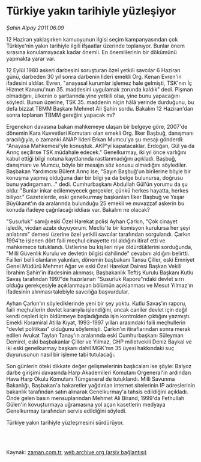 # Türkiye yakın tarihiyle yüzleşiyor

*Şahin Alpay 2011.06.09*

<td class="columnist-detail">
<p>12 Haziran yaklaşırken kamuoyunun ilgisi seçim kampanyasından çok Türkiye'nin yakın tarihiyle ilgili ifşaatlar üzerinde toplanıyor. Bunlar önem sırasına konulamayacak kadar önemli. En önemlilerinin bir dökümünü yapmakta yarar var.</p>
<p>
<div id="haberMetinDiv">
<p>12 Eylül 1980 askeri darbesini soruşturan özel yetkili savcılar 6 Haziran günü, darbeden 30 yıl sonra darbenin lideri emekli Org. Kenan Evren'in ifadesini aldılar. Evren, "anayasal kurumlar işlemez hale gelmişti, TSK'nın İç Hizmet Kanunu'nun 35. maddesini uygulamak zorunda kaldık" dedi. Pişman olmadığını, ülkenin o şartlarında yine yetkili olsa, yine bunu yapacağını söyledi. Bunun üzerine, TSK 35. maddenin niçin hâlâ yerinde durduğunu, bu defa bizzat TBMM Başkanı Mehmet Ali Şahin sordu. Bakalım 12 Haziran'dan sonra toplanan TBMM gereğini yapacak mı?
<p>Ergenekon davasına bakan mahkemeye ulaşan bir belgeye göre, 2007'de dönemin Kara Kuvvetleri Komutanı olan emekli Org. İlker Başbuğ, danışmanı aracılığıyla, o zamanki ANAP lideri Erkan Mumcu'ya şu mesajı gönderdi: "Anayasa Mahkemesi'yle konuştuk. AKP'yi kapatacaklar. Erdoğan, Gül ya da Arınç seçilirse TSK müdahale edecek." Genelkurmay, iki yıl önce varlığını kabul ettiği bilgi notuna kayıtlarında rastlanmadığını açıkladı. Başbuğ, danışmanı ve Mumcu, böyle bir mesajın söz konusu olmadığını söylediler. Başbakan Yardımcısı Bülent Arınç ise, "Sayın Başbuğ'un birilerine böyle bir konuşma yapmış olduğuna dair bir bilgi ya da belge bulunursa, doğrusu bunu yadırgamam..." dedi. Cumhurbaşkanı Abdullah Gül'ün yorumu da şu oldu: "Bunlar inkar edilemeyecek gerçekler, çünkü herkes hayatta, herkes biliyor." Gazetelerde, eski genelkurmay başkanları İlker Başbuğ ve Yaşar Büyükanıt'ın da aralarında bulunduğu 25 emekli ve muvazzaf askerin bu konuda ifadeye çağrılacağı iddiası var. Bakalım ne olacak?
<p>"Susurluk" sanığı eski Özel Harekat polisi Ayhan Çarkın, "Çok cinayet işledik, vicdan azabı duyuyorum. Meclis'te bir komisyon kurulursa her şeyi anlatırım" demesi üzerine özel yetkili savcılar tarafından sorgulandı. Çarkın 1994'te işlenen dört faili meçhul cinayette rol aldığını itiraf etti ve mahkemece tutuklandı. Üstlerine bu kişileri niye öldürdüklerini sorduğunda, "Milli Güvenlik Kurulu ve devletin bilgisi dahilinde" cevabını aldığını belirtti. Failleri belli olanların yakınları, dönemin başbakanı Tansu Çiller, eski Emniyet Genel Müdürü Mehmet Ağar ve eski Özel Harekat Dairesi Başkan Vekili İbrahim Şahin'in ifadesinin alınması; Başbakanlık Teftiş Kurulu Başkanı Kutlu Savaş tarafından 1997'de hazırlanan "Susurluk Raporu"ndaki devlet sırrı olduğu gerekçesiyle açıklanmayan bölümün açıklanması ve Mesut Yılmaz'ın ifadesinin alınması talebiyle savcılığa başvurdular.
<p>Ayhan Çarkın'ın söylediklerinde yeni bir şey yoktu. Kutlu Savaş'ın raporu, faili meçhullerin devlet kararıyla işlendiğini, ancak caniler devlet için değil kendi cepleri için öldürmeye başladığında işin kontrolden çıktığını yazmıştı. Emekli Koramiral Atilla Kıyat, 1993-1997 yılları arasındaki faili meçhullerin "devlet politikası" olduğunu söylemişti. Çarkın'ın itiraflarından sonra merak edilen Avukat Taylan Tanay'ın aralarında eski Cumhurbaşkanı Süleyman Demirel, eski başbakanlar Çiller ve Yılmaz, CHP milletvekili Deniz Baykal ve iki eski genelkurmay başkanı dahil MGK'nın 35 üyesi hakkındaki suç duyurusunun nasıl bir işleme tabi tutulacağı.
<p>Son günlerin öteki dikkate değer gelişmelerinin başlıcaları ise şöyle: Balyoz darbe girişimi davasında Harp Akademileri Komutanı Orgeneral'in ardından Hava Harp Okulu Komutanı Tümgeneral de tutuklandı. Milli Savunma Bakanlığı, Başbakan'a hakaretler yağdırılan internet sitelerinin IP adreslerinin bakanlık tarafından satın alınarak Genelkurmay'a tahsis edildiğini açıkladı. Önde gelen basın mensuplarından Mehmet Ali Birand, 1999'da Fethullah Gülen'in kovuşturmaya uğramasına yol açan kasetlerin medyaya Genelkurmay tarafından servis edildiğini söyledi.
<p>Türkiye yakın tarihiyle yüzleşmesini sürdürüyor. </p></p></p></p></p></p></div>
</p>


<p><br>
		 </br></p></td>

Kaynak: [zaman.com.tr](http://zaman.com.tr/yazar.do?yazino=1144587), [web.archive.org (arşiv bağlantısı)](http://web.archive.org/web/20110815104214/http://www.zaman.com.tr:80/yazar.do?yazino=1144587)

